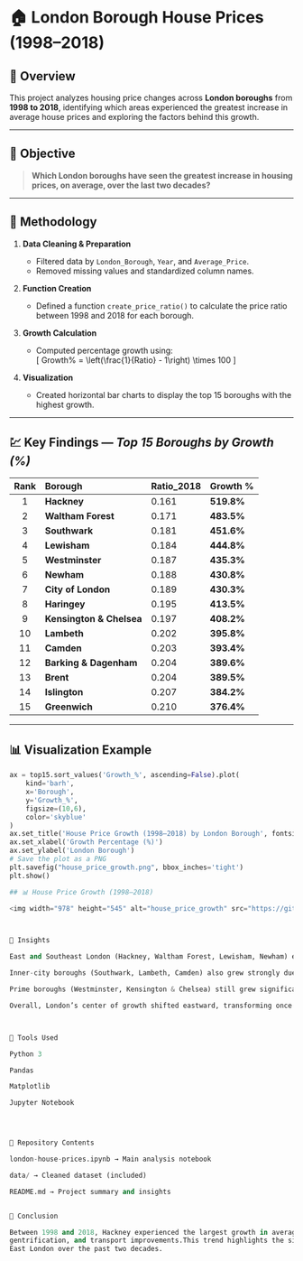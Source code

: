 # 🏠 London Borough House Prices (1998–2018)

## 📘 Overview
This project analyzes housing price changes across **London boroughs** from **1998 to 2018**, identifying which areas experienced the greatest increase in average house prices and exploring the factors behind this growth.

---

## 🎯 Objective
> **Which London boroughs have seen the greatest increase in housing prices, on average, over the last two decades?**

---

## 🧮 Methodology

1. **Data Cleaning & Preparation**
   - Filtered data by `London_Borough`, `Year`, and `Average_Price`.
   - Removed missing values and standardized column names.

2. **Function Creation**
   - Defined a function `create_price_ratio()` to calculate the price ratio between 1998 and 2018 for each borough.

3. **Growth Calculation**
   - Computed percentage growth using:  
     \[
     Growth\% = \left(\frac{1}{Ratio} - 1\right) \times 100
     \]

4. **Visualization**
   - Created horizontal bar charts to display the top 15 boroughs with the highest growth.

---

## 💹 Key Findings — *Top 15 Boroughs by Growth (%)*

| Rank | Borough | Ratio_2018 | Growth % |
|:----:|:---------|:-----------|:----------|
| 1 | **Hackney** | 0.161 | **519.8%** |
| 2 | **Waltham Forest** | 0.171 | **483.5%** |
| 3 | **Southwark** | 0.181 | **451.6%** |
| 4 | **Lewisham** | 0.184 | **444.8%** |
| 5 | **Westminster** | 0.187 | **435.3%** |
| 6 | **Newham** | 0.188 | **430.8%** |
| 7 | **City of London** | 0.189 | **430.3%** |
| 8 | **Haringey** | 0.195 | **413.5%** |
| 9 | **Kensington & Chelsea** | 0.197 | **408.2%** |
| 10 | **Lambeth** | 0.202 | **395.8%** |
| 11 | **Camden** | 0.203 | **393.4%** |
| 12 | **Barking & Dagenham** | 0.204 | **389.6%** |
| 13 | **Brent** | 0.204 | **389.5%** |
| 14 | **Islington** | 0.207 | **384.2%** |
| 15 | **Greenwich** | 0.210 | **376.4%** |

---

## 📊 Visualization Example

```python
ax = top15.sort_values('Growth_%', ascending=False).plot(
    kind='barh',
    x='Borough',
    y='Growth_%',
    figsize=(10,6),
    color='skyblue'
)
ax.set_title('House Price Growth (1998–2018) by London Borough', fontsize=14)
ax.set_xlabel('Growth Percentage (%)')
ax.set_ylabel('London Borough')
# Save the plot as a PNG
plt.savefig("house_price_growth.png", bbox_inches='tight')
plt.show()

## 📊 House Price Growth (1998–2018)

<img width="978" height="545" alt="house_price_growth" src="https://github.com/user-attachments/assets/b310618e-e586-45be-b99a-fd0fbb75717a" />



🧠 Insights

East and Southeast London (Hackney, Waltham Forest, Lewisham, Newham) experienced the highest growth — driven by regeneration, improved transport, and affordability.

Inner-city boroughs (Southwark, Lambeth, Camden) also grew strongly due to urban redevelopment and proximity to central London.

Prime boroughs (Westminster, Kensington & Chelsea) still grew significantly, showing strong long-term demand.

Overall, London’s center of growth shifted eastward, transforming once lower-cost areas into vibrant communities.



🧰 Tools Used

Python 3

Pandas

Matplotlib

Jupyter Notebook




📁 Repository Contents

london-house-prices.ipynb → Main analysis notebook

data/ → Cleaned dataset (included)

README.md → Project summary and insights


🏁 Conclusion

Between 1998 and 2018, Hackney experienced the largest growth in average house prices (over 500%), reflecting regeneration,
gentrification, and transport improvements.This trend highlights the significant economic and social transformation across
East London over the past two decades.
